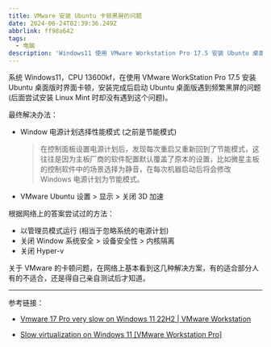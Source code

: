 ```yaml
---
title: VMware 安装 Ubuntu 卡顿黑屏的问题
date: 2024-06-24T02:39:36.249Z
abbrlink: ff98a642
tags:
  - 电脑
description: 'Windows11 使用 VMware Workstation Pro 17.5 安装 Ubuntu 桌面板的过程中遭遇卡顿/黑屏问题的解决方案参考，以及 Windows 电源计划被覆盖的问题'
---
```


系统 Windows11，CPU 13600kf，在使用 VMware WorkStation Pro 17.5 安装 Ubuntu 桌面版时界面卡顿，安装完成后启动 Ubuntu 桌面版遇到频繁黑屏的问题 (后面尝试安装 Linux Mint 时却没有遇到这个问题)。

最终解决办法：

- Window 电源计划选择性能模式 (之前是节能模式)

  > 在控制面板设置电源计划后，发现每次重启又重新回到了节能模式，这往往是因为主板厂商的软件配置默认覆盖了原本的设置，比如微星主板的控制软件中的场景选择为静音，在每次机器启动后将会修改 Windows 电源计划为节能模式。

- VMware Ubuntu 设置 > 显示 > 关闭 3D 加速

根据网络上的答案尝试过的方法：

- 以管理员模式运行 (相当于忽略系统的电源计划)
- 关闭 Window 系统安全 > 设备安全性 > 内核隔离
- 关闭 Hyper-v

关于 VMware 的卡顿问题，在网络上基本看到这几种解决方案，有的适合部分人有的不适合，还是得自己亲自测试后才知道。

---

参考链接：

- [Vmware 17 Pro very slow on Windows 11 22H2 | VMware Workstation](https://community.broadcom.com/vmware-cloud-foundation/communities/community-home/digestviewer/viewthread?MessageKey=4a26b366-be25-479d-afad-fc9ae47b98de&CommunityKey=fb707ac3-9412-4fad-b7af-018f5da56d9f#bm4a26b366-be25-479d-afad-fc9ae47b98de)

- [Slow virtualization on Windows 11 \[VMware Workstation Pro\]](https://www.reddit.com/r/vmware/comments/17w68hw/slow_virtualization_on_windows_11_vmware/)
